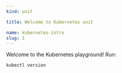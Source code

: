 ```yaml
---
kind: unit

title: Welcome to Kubernetes unit

name: kubernetes-intro
slug: 1
---
```


Welcome to the Kubernetes playground! Run:

```sh
kubectl version
```
